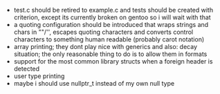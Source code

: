+ test.c should be retired to example.c and tests should be created with criterion,
   except its currently broken on gentoo so i will wait with that
+ a quoting configuration should be introduced that wraps strings and chars in ""/'',
   escapes quoting characters and converts control characters to something human readable
   (probably carot notation)
+ array printing; they dont play nice with generics and also: decay situation;
   the only reasonable thing to do is to allow them in formats
+ support for the most common library structs when a foreign header is detected
+ user type printing
+ maybe i should use nullptr\_t instead of my own null type
